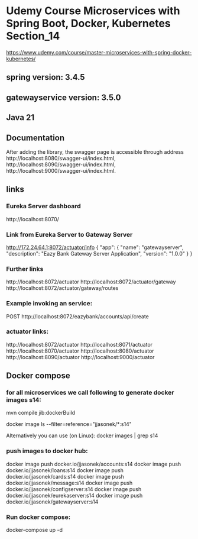 # Udemy Course Microservices with Spring Boot, Docker, Kubernetes Section_14
https://www.udemy.com/course/master-microservices-with-spring-docker-kubernetes/
## spring version: 3.4.5
## gatewayservice version: 3.5.0
## Java 21


## Documentation
After adding the library, the swagger page is accessible through address 
http://localhost:8080/swagger-ui/index.html,
http://localhost:8090/swagger-ui/index.html,
http://localhost:9000/swagger-ui/index.html.

## links

### Eureka Server dashboard
http://localhost:8070/

### Link from Eureka Server to Gateway Server
http://172.24.64.1:8072/actuator/info
{
    "app": {
        "name": "gatewayserver",
        "description": "Eazy Bank Gateway Server Application",
        "version": "1.0.0"
    }
}

### Further links
http://localhost:8072/actuator
http://localhost:8072/actuator/gateway
http://localhost:8072/actuator/gateway/routes

### Example invoking an service:
POST http://localhost:8072/eazybank/accounts/api/create


### actuator links:
http://localhost:8072/actuator
http://localhost:8071/actuator
http://localhost:8070/actuator
http://localhost:8080/actuator
http://localhost:8090/actuator
http://localhost:9000/actuator




## Docker compose

### for all microservices we call following to generate docker images s14:
mvn compile jib:dockerBuild

docker image ls --filter=reference="jjasonek/*:s14"

Alternatively you can use (on Linux):
docker images | grep s14

### push images to docker hub:
docker image push docker.io/jjasonek/accounts:s14
docker image push docker.io/jjasonek/loans:s14
docker image push docker.io/jjasonek/cards:s14
docker image push docker.io/jjasonek/message:s14
docker image push docker.io/jjasonek/configserver:s14
docker image push docker.io/jjasonek/eurekaserver:s14
docker image push docker.io/jjasonek/gatewayserver:s14

### Run docker compose:
docker-compose up -d

